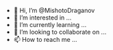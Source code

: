 - 👋 Hi, I’m @MishotoDraganov
- 👀 I’m interested in ...
- 🌱 I’m currently learning ...
- 💞️ I’m looking to collaborate on ...
- 📫 How to reach me ...

<!---
MishotoDraganov/MishotoDraganov is a ✨ special ✨ repository because its `README.md` (this file) appears on your GitHub profile.
You can click the Preview link to take a look at your changes.
--->
